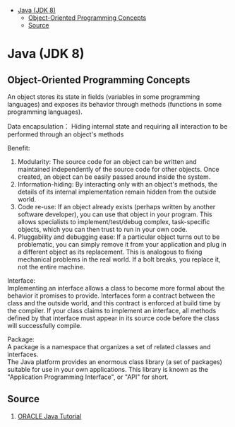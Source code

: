 - [Java (JDK 8)](#java-jdk-8)
  - [Object-Oriented Programming Concepts](#object-oriented-programming-concepts)
  - [Source](#source)

# Java (JDK 8)

## Object-Oriented Programming Concepts

An object stores its state in fields (variables in some programming languages) and exposes its behavior through methods (functions in some programming languages).  

Data encapsulation： Hiding internal state and requiring all interaction to be performed through an object's methods  

Benefit:  
1. Modularity: The source code for an object can be written and maintained independently of the source code for other objects. Once created, an object can be easily passed around inside the system.
2. Information-hiding: By interacting only with an object's methods, the details of its internal implementation remain hidden from the outside world.
3. Code re-use: If an object already exists (perhaps written by another software developer), you can use that object in your program. This allows specialists to implement/test/debug complex, task-specific objects, which you can then trust to run in your own code.
4. Pluggability and debugging ease: If a particular object turns out to be problematic, you can simply remove it from your application and plug in a different object as its replacement. This is analogous to fixing mechanical problems in the real world. If a bolt breaks, you replace it, not the entire machine.

Interface:  
Implementing an interface allows a class to become more formal about the behavior it promises to provide. Interfaces form a contract between the class and the outside world, and this contract is enforced at build time by the compiler. If your class claims to implement an interface, all methods defined by that interface must appear in its source code before the class will successfully compile.

Package:  
A package is a namespace that organizes a set of related classes and interfaces.  
The Java platform provides an enormous class library (a set of packages) suitable for use in your own applications. This library is known as the "Application Programming Interface", or "API" for short.

## Source

1. [ORACLE Java Tutorial](https://docs.oracle.com/javase/tutorial/java/index.html)  